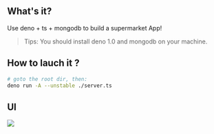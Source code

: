 ## What's it?
Use deno + ts + mongodb to build a supermarket App!

> Tips: You should install deno 1.0  and mongodb on your machine. 

## How to lauch it ?
```bash
# goto the root dir, then:
deno run -A --unstable ./server.ts 
```

## UI
![](https://ok.166.net/gameyw-misc/opd/squash/20200521/173754-5hdm8j1w6c.png)



